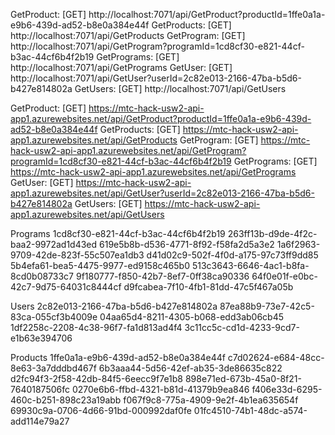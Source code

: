 

GetProduct: [GET] http://localhost:7071/api/GetProduct?productId=1ffe0a1a-e9b6-439d-ad52-b8e0a384e44f
GetProducts: [GET] http://localhost:7071/api/GetProducts
GetProgram: [GET] http://localhost:7071/api/GetProgram?programId=1cd8cf30-e821-44cf-b3ac-44cf6b4f2b19
GetPrograms: [GET] http://localhost:7071/api/GetPrograms
GetUser: [GET] http://localhost:7071/api/GetUser?userId=2c82e013-2166-47ba-b5d6-b427e814802a
GetUsers: [GET] http://localhost:7071/api/GetUsers

GetProduct: [GET] https://mtc-hack-usw2-api-app1.azurewebsites.net/api/GetProduct?productId=1ffe0a1a-e9b6-439d-ad52-b8e0a384e44f
GetProducts: [GET] https://mtc-hack-usw2-api-app1.azurewebsites.net/api/GetProducts
GetProgram: [GET] https://mtc-hack-usw2-api-app1.azurewebsites.net/api/GetProgram?programId=1cd8cf30-e821-44cf-b3ac-44cf6b4f2b19
GetPrograms: [GET] https://mtc-hack-usw2-api-app1.azurewebsites.net/api/GetPrograms
GetUser: [GET] https://mtc-hack-usw2-api-app1.azurewebsites.net/api/GetUser?userId=2c82e013-2166-47ba-b5d6-b427e814802a
GetUsers: [GET] https://mtc-hack-usw2-api-app1.azurewebsites.net/api/GetUsers


Programs
1cd8cf30-e821-44cf-b3ac-44cf6b4f2b19
263ff13b-d9de-4f2c-baa2-9972ad1d43ed
619e5b8b-d536-4771-8f92-f58fa2d5a3e2
1a6f2963-9709-42de-823f-55c507ea1db3
d41d02c9-502f-4f0d-a175-97c73ff9dd85
5b4efa61-bea5-4475-9977-ed9158c465b0
513c3643-6646-4ac1-b8fa-8cd0b08733c7
9f180777-f850-42b7-8ef7-0ff38ca90336
64f0e01f-e0bc-42c7-9d75-64031c8444cf
d9fcabea-7f10-4fb1-81dd-47c5f467a05b


Users
2c82e013-2166-47ba-b5d6-b427e814802a
87ea88b9-73e7-42c5-83ca-055cf3b4009e
04aa65d4-8211-4305-b068-edd3ab06cb45
1df2258c-2208-4c38-96f7-fa1d813ad4f4
3c11cc5c-cd1d-4233-9cd7-e1b63e394706

Products
1ffe0a1a-e9b6-439d-ad52-b8e0a384e44f
c7d02624-e684-48cc-8e63-3a7dddbd467f
6b3aaa44-5d56-42ef-ab35-3de86635c822
d2fc94f3-2f58-42db-84f5-6eecc9f7e1b8
898e71ed-673b-45a0-8f21-7640187506fc
0270e6b6-ffbd-4321-b81d-41379b9ea846
f406e33d-6295-460c-b251-898c23a19abb
f067f9c8-775a-4909-9e2f-4b1ea635654f
69930c9a-0706-4d66-91bd-000992daf0fe
01fc4510-74b1-48dc-a574-add114e79a27
